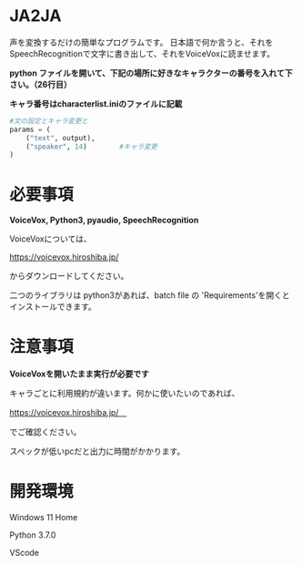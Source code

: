 # JA2JA
声を変換するだけの簡単なプログラムです。
日本語で何か言うと、それをSpeechRecognitionで文字に書き出して、それをVoiceVoxに読ませます。

**python ファイルを開いて、下記の場所に好きなキャラクターの番号を入れて下さい。（26行目）**

**キャラ番号はcharacterlist.iniのファイルに記載**

```py
#文の設定とキャラ変更と
params = (
    ("text", output),
    ("speaker", 14)        #キャラ変更
)
```

# 必要事項

**VoiceVox, Python3, pyaudio, SpeechRecognition**

VoiceVoxについては、

https://voicevox.hiroshiba.jp/

からダウンロードしてください。

二つのライブラリは python3があれば、batch file の 'Requirements'を開くとインストールできます。

# 注意事項
**VoiceVoxを開いたまま実行が必要です**

キャラごとに利用規約が違います。何かに使いたいのであれば、

https://voicevox.hiroshiba.jp/　

でご確認ください。

スペックが低いpcだと出力に時間がかかります。

# 開発環境
Windows 11 Home

Python 3.7.0

VScode
